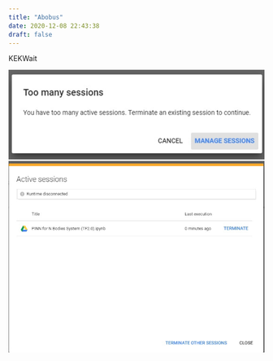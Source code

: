 ```yaml
---
title: "Abobus"
date: 2020-12-08 22:43:38
draft: false
---
```


KEKWait

![](/img/vk/nOk6ID8cc4Y.jpg)
![](/img/vk/Cv8PvEI_2rs.jpg)
